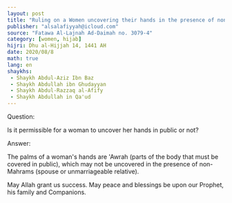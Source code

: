 ```yaml
---
layout: post
title: "Ruling on a Women uncovering their hands in the presence of non-Mahrams"
publisher: "alsalafiyyah@icloud.com"
source: "Fatawa Al-Lajnah Ad-Daimah no. 3079-4"
category: [women, hijab]
hijri: Dhu al-Hijjah 14, 1441 AH
date: 2020/08/8
math: true
lang: en
shaykhs: 
 - Shaykh Abdul-Aziz Ibn Baz
 - Shaykh Abdullah ibn Ghudayyan
 - Shaykh Abdul-Razzaq al-Afify
 - Shaykh Abdullah in Qa'ud
---
```


Question: 

Is it permissible for a woman to uncover her hands in public or not?

Answer: 

The palms of a woman's hands are 'Awrah (parts of the body that must be covered in public), which may not be uncovered in the presence of non-Mahrams (spouse or unmarriageable relative). 

May Allah grant us success. May peace and blessings be upon our Prophet, his family and Companions.